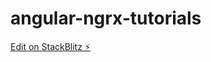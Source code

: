 # angular-ngrx-tutorials

[Edit on StackBlitz ⚡️](https://stackblitz.com/edit/angular-ngrx-tutorials)